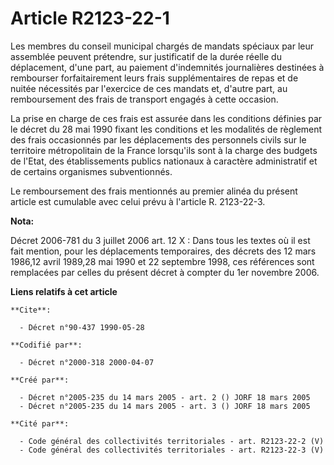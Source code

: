# Article R2123-22-1

Les membres du conseil municipal chargés de mandats spéciaux par leur assemblée peuvent prétendre, sur justificatif de la
durée réelle du déplacement, d'une part, au paiement d'indemnités journalières destinées à rembourser forfaitairement leurs
frais supplémentaires de repas et de nuitée nécessités par l'exercice de ces mandats et, d'autre part, au remboursement des
frais de transport engagés à cette occasion.

La prise en charge de ces frais est assurée dans les conditions définies par le décret du 28 mai 1990 fixant les conditions
et les modalités de règlement des frais occasionnés par les déplacements des personnels civils sur le territoire
métropolitain de la France lorsqu'ils sont à la charge des budgets de l'Etat, des établissements publics nationaux à
caractère administratif et de certains organismes subventionnés.

Le remboursement des frais mentionnés au premier alinéa du présent article est cumulable avec celui prévu à l'article R.
2123-22-3.

**Nota:**

Décret 2006-781 du 3 juillet 2006 art. 12 X : Dans tous les textes où il est fait mention, pour les déplacements temporaires,
des décrets des 12 mars 1986,12 avril 1989,28 mai 1990 et 22 septembre 1998, ces références sont remplacées par celles du
présent décret à compter du 1er novembre 2006.

**Liens relatifs à cet article**

	**Cite**:

	  - Décret n°90-437 1990-05-28

	**Codifié par**:

	  - Décret n°2000-318 2000-04-07

	**Créé par**:

	  - Décret n°2005-235 du 14 mars 2005 - art. 2 () JORF 18 mars 2005
	  - Décret n°2005-235 du 14 mars 2005 - art. 3 () JORF 18 mars 2005

	**Cité par**:

	  - Code général des collectivités territoriales - art. R2123-22-2 (V)
	  - Code général des collectivités territoriales - art. R2123-22-3 (V)
